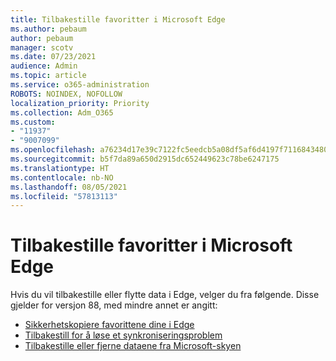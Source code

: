 ```yaml
---
title: Tilbakestille favoritter i Microsoft Edge
ms.author: pebaum
author: pebaum
manager: scotv
ms.date: 07/23/2021
audience: Admin
ms.topic: article
ms.service: o365-administration
ROBOTS: NOINDEX, NOFOLLOW
localization_priority: Priority
ms.collection: Adm_O365
ms.custom:
- "11937"
- "9007099"
ms.openlocfilehash: a76234d17e39c7122fc5eedcb5a08df5af6d4197f71168434806ebd9f2a92346
ms.sourcegitcommit: b5f7da89a650d2915dc652449623c78be6247175
ms.translationtype: HT
ms.contentlocale: nb-NO
ms.lasthandoff: 08/05/2021
ms.locfileid: "57813113"
---
```

# <a name="reset-favorites-in-microsoft-edge"></a>Tilbakestille favoritter i Microsoft Edge

Hvis du vil tilbakestille eller flytte data i Edge, velger du fra følgende. Disse gjelder for versjon 88, med mindre annet er angitt: 

- [Sikkerhetskopiere favorittene dine i Edge](/deployedge/edge-learnmore-reset-data-in-cloud#back-up-your-favorites)
- [Tilbakestill for å løse et synkroniseringsproblem](/deployedge/edge-learnmore-reset-data-in-cloud#perform-a-reset-to-fix-a-synchronization-problem)
- [Tilbakestille eller fjerne dataene fra Microsoft-skyen](/deployedge/edge-learnmore-reset-data-in-cloud#perform-a-reset-to-remove-your-data-from-microsofts-cloud)